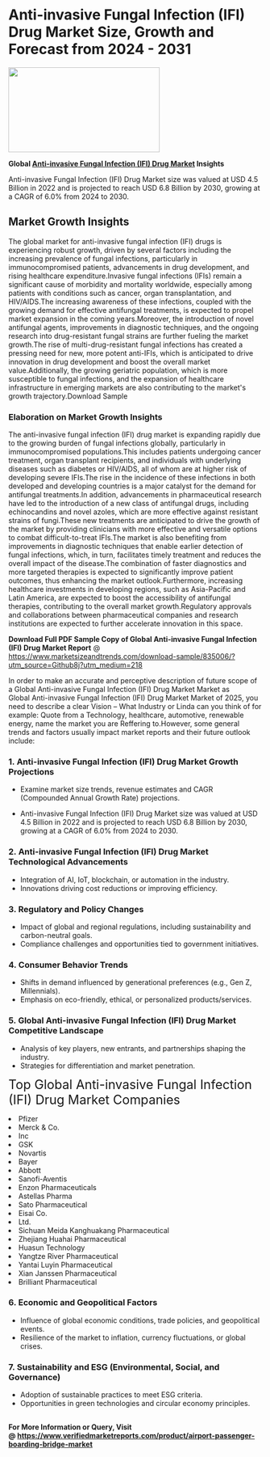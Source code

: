 <H1>Anti-invasive Fungal Infection (IFI) Drug Market Size, Growth and Forecast from 2024 - 2031</H1><img class="aligncenter size-medium wp-image-584254" src="https://thirdeyenews.in/wp-content/uploads/2024/09/Global-Market-Research-300x168.jpeg" alt="" width="300" height="168" /><p><strong>Global&nbsp;<a href="https://www.marketsizeandtrends.com/download-sample/835006/?utm_source=Github8j?utm_medium=218">Anti-invasive Fungal Infection (IFI) Drug Market</a> Insights</strong></p><p>Anti-invasive Fungal Infection (IFI) Drug Market size was valued at USD 4.5 Billion in 2022 and is projected to reach USD 6.8 Billion by 2030, growing at a CAGR of 6.0% from 2024 to 2030.</p><p><h2>Market Growth Insights</h2> The global market for anti-invasive fungal infection (IFI) drugs is experiencing robust growth, driven by several factors including the increasing prevalence of fungal infections, particularly in immunocompromised patients, advancements in drug development, and rising healthcare expenditure.Invasive fungal infections (IFIs) remain a significant cause of morbidity and mortality worldwide, especially among patients with conditions such as cancer, organ transplantation, and HIV/AIDS.The increasing awareness of these infections, coupled with the growing demand for effective antifungal treatments, is expected to propel market expansion in the coming years.Moreover, the introduction of novel antifungal agents, improvements in diagnostic techniques, and the ongoing research into drug-resistant fungal strains are further fueling the market growth.The rise of multi-drug-resistant fungal infections has created a pressing need for new, more potent anti-IFIs, which is anticipated to drive innovation in drug development and boost the overall market value.Additionally, the growing geriatric population, which is more susceptible to fungal infections, and the expansion of healthcare infrastructure in emerging markets are also contributing to the market's growth trajectory.Download Sample <h3>Elaboration on Market Growth Insights</h3> The anti-invasive fungal infection (IFI) drug market is expanding rapidly due to the growing burden of fungal infections globally, particularly in immunocompromised populations.This includes patients undergoing cancer treatment, organ transplant recipients, and individuals with underlying diseases such as diabetes or HIV/AIDS, all of whom are at higher risk of developing severe IFIs.The rise in the incidence of these infections in both developed and developing countries is a major catalyst for the demand for antifungal treatments.In addition, advancements in pharmaceutical research have led to the introduction of a new class of antifungal drugs, including echinocandins and novel azoles, which are more effective against resistant strains of fungi.These new treatments are anticipated to drive the growth of the market by providing clinicians with more effective and versatile options to combat difficult-to-treat IFIs.The market is also benefiting from improvements in diagnostic techniques that enable earlier detection of fungal infections, which, in turn, facilitates timely treatment and reduces the overall impact of the disease.The combination of faster diagnostics and more targeted therapies is expected to significantly improve patient outcomes, thus enhancing the market outlook.Furthermore, increasing healthcare investments in developing regions, such as Asia-Pacific and Latin America, are expected to boost the accessibility of antifungal therapies, contributing to the overall market growth.Regulatory approvals and collaborations between pharmaceutical companies and research institutions are expected to further accelerate innovation in this space.</p><p><span class=""><strong>Download Full PDF Sample Copy of Global Anti-invasive Fungal Infection (IFI) Drug Market Report</strong> @ <a href="https://www.marketsizeandtrends.com/download-sample/835006/?utm_source=Github8j?utm_medium=218" target="_blank">https://www.marketsizeandtrends.com/download-sample/835006/?utm_source=Github8j?utm_medium=218</a></span></p><p>In order to make an accurate and perceptive description of future scope of a Global&nbsp;Anti-invasive Fungal Infection (IFI) Drug Market Market as Global&nbsp;Anti-invasive Fungal Infection (IFI) Drug Market Market of 2025, you need to describe a clear Vision &ndash; What Industry or Linda can you think of for example: Quote from a Technology, healthcare, automotive, renewable energy, name the market you are Reffering to.However, some general trends and factors usually impact market reports and their future outlook include:</p><h3>1.&nbsp;<strong>Anti-invasive Fungal Infection (IFI) Drug Market Growth Projections</strong></h3><ul><li>Examine market size trends, revenue estimates and CAGR (Compounded Annual Growth Rate) projections.</li><li><p>Anti-invasive Fungal Infection (IFI) Drug Market size was valued at USD 4.5 Billion in 2022 and is projected to reach USD 6.8 Billion by 2030, growing at a CAGR of 6.0% from 2024 to 2030.</p></li></ul><h3>2.&nbsp;<strong>Anti-invasive Fungal Infection (IFI) Drug Market Technological Advancements</strong></h3><ul><li>Integration of AI, IoT, blockchain, or automation in the industry.</li><li>Innovations driving cost reductions or improving efficiency.</li></ul><h3>3.&nbsp;<strong>Regulatory and Policy Changes</strong></h3><ul><li>Impact of global and regional regulations, including sustainability and carbon-neutral goals.</li><li>Compliance challenges and opportunities tied to government initiatives.</li></ul><h3>4.&nbsp;<strong>Consumer Behavior Trends</strong></h3><ul><li>Shifts in demand influenced by generational preferences (e.g., Gen Z, Millennials).</li><li>Emphasis on eco-friendly, ethical, or personalized products/services.</li></ul><h3>5.&nbsp;<strong>Global Anti-invasive Fungal Infection (IFI) Drug Market Competitive Landscape</strong></h3><ul><li>Analysis of key players, new entrants, and partnerships shaping the industry.</li><li>Strategies for differentiation and market penetration.</li></ul><p data-pm-slice="1 1 []"><span style="color: inherit; font-family: inherit; font-size: 25px;">Top Global Anti-invasive Fungal Infection (IFI) Drug Market Companies</span></p><div class="" data-test-id=""><p><li>Pfizer</li><li> Merck & Co.</li><li> Inc</li><li> GSK</li><li> Novartis</li><li> Bayer</li><li> Abbott</li><li> Sanofi-Aventis</li><li> Enzon Pharmaceuticals</li><li> Astellas Pharma</li><li> Sato Pharmaceutical</li><li> Eisai Co.</li><li> Ltd.</li><li> Sichuan Meida Kanghuakang Pharmaceutical</li><li> Zhejiang Huahai Pharmaceutical</li><li> Huasun Technology</li><li> Yangtze River Pharmaceutical</li><li> Yantai Luyin Pharmaceutical</li><li> Xian Janssen Pharmaceutical</li><li> Brilliant Pharmaceutical</li></p></div><h3>6.&nbsp;<strong>Economic and Geopolitical Factors</strong></h3><ul><li>Influence of global economic conditions, trade policies, and geopolitical events.</li><li>Resilience of the market to inflation, currency fluctuations, or global crises.</li></ul><h3>7.&nbsp;<strong>Sustainability and ESG (Environmental, Social, and Governance)</strong></h3><ul><li>Adoption of sustainable practices to meet ESG criteria.</li><li>Opportunities in green technologies and circular economy principles.</li></ul><h2><strong style="font-size: 14px;">For More Information or Query, Visit @&nbsp;</strong><a style="background-color: #ffffff; font-size: 14px;" href="https://www.marketsizeandtrends.com/report/anti-invasive-fungal-infection-ifi-drug-market/" target="_blank">https://www.verifiedmarketreports.com/product/airport-passenger-boarding-bridge-market</a></h2>